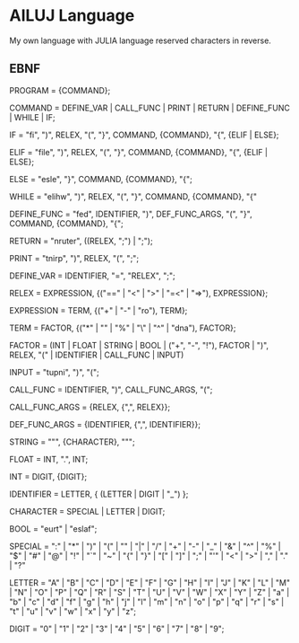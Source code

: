 # AILUJ Language

My own language with JULIA language reserved characters in reverse.

## EBNF

PROGRAM = {COMMAND};

COMMAND = DEFINE_VAR | CALL_FUNC | PRINT | RETURN
        | DEFINE_FUNC | WHILE | IF;
    
IF = "fi", ")", RELEX, "(", "}", COMMAND, {COMMAND}, "{", {ELIF | ELSE};

ELIF = "file", ")", RELEX, "(", "}", COMMAND, {COMMAND}, "{", {ELIF | ELSE};

ELSE = "esle", "}", COMMAND, {COMMAND}, "{";

WHILE = "elihw", ")", RELEX, "(", "}", COMMAND, {COMMAND}, "{"

DEFINE_FUNC = "fed", IDENTIFIER, ")", DEF_FUNC_ARGS, "(", "}", COMMAND, {COMMAND}, "{";

RETURN = "nruter", ((RELEX, ";") | ";");

PRINT = "tnirp", ")", RELEX, "(", ";"; 

DEFINE_VAR = IDENTIFIER, "=", "RELEX", ";";

RELEX = EXPRESSION, {("==" | "<" | ">" | "=<" | "=>"), EXPRESSION};

EXPRESSION = TERM, {("+" | "-" | "ro"), TERM};

TERM = FACTOR, {("*" | "\" | "%" | "\\" | "^" | "dna"), FACTOR};

FACTOR = (INT | FLOAT | STRING | BOOL | ("+", "-", "!"), FACTOR
        | ")", RELEX, "(" | IDENTIFIER | CALL_FUNC | INPUT)

INPUT = "tupni", ")", "(";

CALL_FUNC = IDENTIFIER, ")", CALL_FUNC_ARGS, "(";

CALL_FUNC_ARGS = {RELEX, {",", RELEX}};

DEF_FUNC_ARGS = {IDENTIFIER, {",", IDENTIFIER}};

STRING = """, {CHARACTER}, """;

FLOAT = INT, ".", INT;

INT = DIGIT, {DIGIT};

IDENTIFIER = LETTER, { (LETTER | DIGIT | "_") };

CHARACTER = SPECIAL | LETTER | DIGIT;

BOOL = "eurt" | "eslaf";

SPECIAL = ":" | "*" | ")" | "(" | "\" | "|" | "/"
        | "+" | "-" | "_" | "&" | "^" | "%" | "$"
        | "#" | "@" | "!" | "`" | "~" | "{" | "}"
        | "[" | "]" | ";" | "'" | "<" | ">" | ","
        | "." | "?"

LETTER = "A" | "B" | "C" | "D" | "E" | "F" | "G"
       | "H" | "I" | "J" | "K" | "L" | "M" | "N"
       | "O" | "P" | "Q" | "R" | "S" | "T" | "U"
       | "V" | "W" | "X" | "Y" | "Z" | "a" | "b"
       | "c" | "d" | "f" | "g" | "h" | "j" | "l"
       | "m" | "n" | "o" | "p" | "q" | "r" | "s"
       | "t" | "u" | "v" | "w" | "x" | "y" | "z";

DIGIT = "0" | "1" | "2" | "3" | "4" | "5" | "6" | "7" | "8" | "9";
